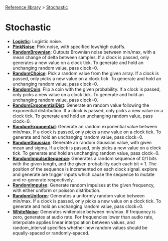 [Reference library](../index.md) > [Stochastic](index.md)

# Stochastic

- **[Logistic](logistic/index.md)**: Logistic noise.
- **[PinkNoise](pinknoise/index.md)**: Pink noise, with specified low/high cutoffs.
- **[RandomBrownian](randombrownian/index.md)**: Outputs Brownian noise between min/max, with a mean change of delta between samples. If a clock is passed, only generates a new value on a clock tick. To generate and hold an unchanging random value, pass clock=0.
- **[RandomChoice](randomchoice/index.md)**: Pick a random value from the given array. If a clock is passed, only picks a new value on a clock tick. To generate and hold an unchanging random value, pass clock=0.
- **[RandomCoin](randomcoin/index.md)**: Flip a coin with the given probability. If a clock is passed, only picks a new value on a clock tick. To generate and hold an unchanging random value, pass clock=0.
- **[RandomExponentialDist](randomexponentialdist/index.md)**: Generate an random value following the exponential distribution. If a clock is passed, only picks a new value on a clock tick. To generate and hold an unchanging random value, pass clock=0.
- **[RandomExponential](randomexponential/index.md)**: Generate an random exponential value between min/max. If a clock is passed, only picks a new value on a clock tick. To generate and hold an unchanging random value, pass clock=0.
- **[RandomGaussian](randomgaussian/index.md)**: Generate an random Gaussian value, with given mean and sigma. If a clock is passed, only picks a new value on a clock tick. To generate and hold an unchanging random value, pass clock=0.
- **[RandomImpulseSequence](randomimpulsesequence/index.md)**: Generates a random sequence of 0/1 bits with the given length, and the given probability each each bit = 1. The position of the sequence is incremented on each clock signal. explore and generate are trigger inputs which cause the sequence to mutate and re-generate respectively.
- **[RandomImpulse](randomimpulse/index.md)**: Generate random impulses at the given frequency, with either uniform or poisson distribution.
- **[RandomUniform](randomuniform/index.md)**: Generates a uniformly random value between min/max. If a clock is passed, only picks a new value on a clock tick. To generate and hold an unchanging random value, pass clock=0.
- **[WhiteNoise](whitenoise/index.md)**: Generates whitenoise between min/max. If frequency is zero, generates at audio rate. For frequencies lower than audio rate, interpolate applies linear interpolation between values, and random_interval specifies whether new random values should be equally-spaced or randomly-spaced.
